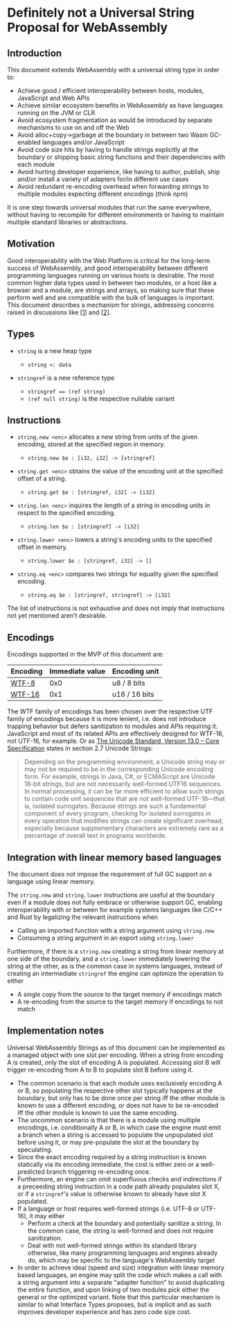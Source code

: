 # Definitely not a Universal String Proposal for WebAssembly

## Introduction

This document extends WebAssembly with a universal string type in order to:

* Achieve good / efficient interoperability between hosts, modules, JavaScript and Web APIs
* Achieve similar ecosystem benefits in WebAssembly as have languages running on the JVM or CLR
* Avoid ecosystem fragmentation as would be introduced by separate mechanisms to use on and off the Web
* Avoid alloc+copy->garbage at the boundary in between two Wasm GC-enabled languages and/or JavaScript
* Avoid code size hits by having to handle strings explicitly at the boundary or shipping basic string functions and their dependencies with each module
* Avoid hurting developer experience, like having to author, publish, ship and/or install a variety of adapters for/in different use cases
* Avoid redundant re-encoding overhead when forwarding strings to multiple modules expecting different encodings (think npm)

It is one step towards universal modules that run the same everywhere, without having to recompile for different environments or having to maintain multiple standard libraries or abstractions.

## Motivation

Good interoperability with the Web Platform is critical for the long-term success of WebAssembly, and good interoperability between different programming languages running on various hosts is desirable. The most common higher data types used in between two modules, or a host like a browser and a module, are strings and arrays, so making sure that these perform well and are compatible with the bulk of languages is important. This document describes a mechanism for strings, addressing concerns raised in discussions like [[1](https://github.com/WebAssembly/interface-types/issues/13)] and [[2](https://github.com/WebAssembly/gc/issues/145)].

## Types

* `string` is a new heap type
  * `string <: data`

* `stringref` is a new reference type
  * `stringref == (ref string)`
  * `(ref null string)` is the respective nullable variant

## Instructions

* `string.new <enc>` allocates a new string from units of the given encoding, stored at the specified region in memory.
  * `string.new $e : [i32, i32] -> [stringref]`

* `string.get <enc>` obtains the value of the encoding unit at the specified offset of a string.
  * `string.get $e : [stringref, i32] -> [i32]`

* `string.len <enc>` inquires the length of a string in encoding units in respect to the specified encoding.
  * `string.len $e : [stringref] -> [i32]`

* `string.lower <enc>` lowers a string's encoding units to the specified offset in memory.
  * `string.lower $e : [stringref, i32] -> []`

* `string.eq <enc>` compares two strings for equality given the specified encoding.
  * `string.eq $e : [stringref, stringref] -> [i32]`

The list of instructions is not exhaustive and does not imply that instructions not yet mentioned aren't desirable.

## Encodings

Encodings supported in the MVP of this document are:

Encoding | Immediate value | Encoding unit
---------|-----------------|---------------
[WTF-8](https://simonsapin.github.io/wtf-8/) | 0x0 | u8 / 8 bits
[WTF-16](https://simonsapin.github.io/wtf-8/#wtf-16) | 0x1 | u16 / 16 bits

The WTF family of encodings has been chosen over the respective UTF family of encodings because it is more lenient, i.e. does not introduce trapping behavior but defers sanitization to modules and APIs requiring it. JavaScript and most of its related APIs are effectively designed for WTF-16, not UTF-16, for example. Or as [The Unicode Standard, Version 13.0 – Core Specification](http://www.unicode.org/versions/Unicode13.0.0/ch02.pdf) states in section 2.7 Unicode Strings:

> Depending on the programming environment, a Unicode string may or may not be required to be in the corresponding Unicode encoding form. For example, strings in Java, C#, or ECMAScript are Unicode 16-bit strings, but are not necessarily well-formed UTF16 sequences. In normal processing, it can be far more efficient to allow such strings to contain code unit sequences that are not well-formed UTF-16—that is, isolated surrogates. Because strings are such a fundamental component of every program, checking for isolated surrogates in every operation that modifies strings can create significant overhead, especially because supplementary characters are extremely rare as a percentage of overall text in programs worldwide.

## Integration with linear memory based languages

The document does not impose the requirement of full GC support on a language using linear memory.

The `string.new` and `string.lower` instructions are useful at the boundary even if a module does not fully embrace or otherwise support GC, enabling interoperability with or between for example systems languages like C/C++ and Rust by legalizing the relevant instructions when

* Calling an imported function with a string argument using `string.new`
* Consuming a string argument in an export using `string.lower`

Furthermore, if there is a `string.new` creating a string from linear memory at one side of the boundary, and a `string.lower` immediately lowering the string at the other, as is the common case in systems languages, instead of creating an intermediate `stringref` the engine can optimize the operation to either

* A single copy from the source to the target memory if encodings match
* A re-encoding from the source to the target memory if encodings to not match

## Implementation notes

Universal WebAssembly Strings as of this document can be implemented as a managed object with one slot per encoding. When a string from encoding A is created, only the slot of encoding A is populated. Accessing slot B will trigger re-encoding from A to B to populate slot B before using it.

* The common scenario is that each module uses exclusively encoding A or B, so populating the respective other slot typically happens at the boundary, but only has to be done once per string iff the other module is known to use a different encoding, or does not have to be re-encoded iff the other module is known to use the same encoding.
* The uncommon scenario is that there is a module using multiple encodings, i.e. conditionally A or B, in which case the engine must emit a branch when a string is accessed to populate the unpopulated slot before using it, or may pre-populate the slot at the boundary by speculating.
* Since the exact encoding required by a string instruction is known statically via its encoding immediate, the cost is either zero or a well-predicted branch triggering re-encoding once.
* Furthermore, an engine can omit superfluous checks and indirections if a preceeding string instruction in a code path already populates slot X, or if a `stringref`'s value is otherwise known to already have slot X populated.
* If a language or host requires well-formed strings (i.e. UTF-8 or UTF-16), it may either
  * Perform a check at the boundary and potentially sanitize a string. In the common case, the string is well-formed and does not require sanitization.
  * Deal with not well-formed strings within its standard library otherwise, like many programming languages and engines already do, which may be specific to the language's WebAssembly target
* In order to achieve ideal (speed and size) integration with linear memory based languages, an engine may split the code which makes a call with a string argument into a separate "adapter function" to avoid duplicating the entire function, and upon linking of two modules pick either the general or the optimized variant. Note that this particular mechanism is similar to what Interface Types proposes, but is implicit and as such improves developer experience and has zero code size cost.
